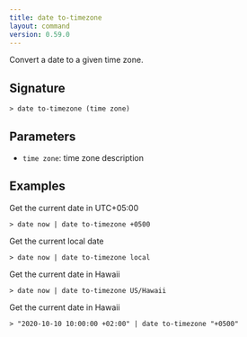 ```yaml
---
title: date to-timezone
layout: command
version: 0.59.0
---
```


Convert a date to a given time zone.

## Signature

```> date to-timezone (time zone)```

## Parameters

 -  `time zone`: time zone description

## Examples

Get the current date in UTC+05:00
```shell
> date now | date to-timezone +0500
```

Get the current local date
```shell
> date now | date to-timezone local
```

Get the current date in Hawaii
```shell
> date now | date to-timezone US/Hawaii
```

Get the current date in Hawaii
```shell
> "2020-10-10 10:00:00 +02:00" | date to-timezone "+0500"
```

